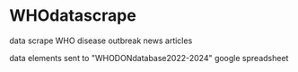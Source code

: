 # WHOdatascrape
data scrape WHO disease outbreak news articles 

data elements sent to "WHODONdatabase2022-2024" google spreadsheet 
